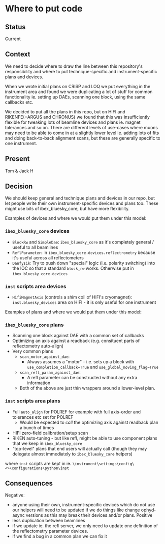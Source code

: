 # Where to put code

## Status

Current

## Context

We need to decide where to draw the line between this repository's responsibility and where to put technique-specific and instrument-specific plans and devices.

When we wrote initial plans on CRISP and LOQ we put everything in the instrument area and found we were duplicating a lot of stuff for common functionality ie. setting up DAEs, scanning one block, using the same callbacks etc.

We decided to put all the plans in this repo, but on HIFI and RIKENFE(+ARGUS and CHRONUS) we found that this was insufficiently flexible for tweaking lots of beamline devices and plans ie. magnet tolerances and so on.
There are different levels of use-cases where muons may need to be able to come in at a slightly lower level ie. adding lots of fits and doing back-to-back alignment scans, but these are generally specific to one instrument.

## Present

Tom & Jack H

## Decision

We should keep general and technique plans and devices in our repo, but let people write their own instrument-specific devices and plans too. These might use bits of ibex_bluesky_core, but have more flexibility. 

Examples of devices and where we would put them under this model:

### `ibex_bluesky_core` devices
- `BlockRw` and `SimpleDae`: `ibex_bluesky_core` as it's completely general / useful to all beamlines
- `ReflParameter`: in `ibex_bluesky_core.devices.reflectrometry` because it's useful across all reflectometers
- `Danfysik`: Try to push down "special" logic (i.e. polarity switching) into the IOC so that a standard `block_rw` works. Otherwise put in `ibex_bluesky_core.devices`

### `inst` scripts area devices
- `HifiMagnetAxis` (controls a shim coil of HIFI's cryomagnet): `inst.bluesky_devices` area on HIFI - it is only useful for one instrument

Examples of plans and where we would put them under this model:
### `ibex_bluesky_core` plans
- Scanning one block against DAE with a common set of callbacks
- Optimizing an axis against a readback (e.g. consituent parts of reflectometry auto-align)
- Very common plans
  - `scan_motor_against_dae`:
    * Always assumes a "motor" - i.e. sets up a block with `use_completion_callback=True` and `use_global_moving_flag=True`
  - `scan_refl_param_against_dae`:
    * A refl parameter can be constructed without any extra information
  - Both of the above are just thin wrappers around a lower-level plan.

### `inst` scripts area plans
- Full `auto_align` for POLREF for example with full axis-order and tolerances etc set for POLREF
  * Would be expected to *call* the optimizing axis against readback plan a bunch of times
- HIFI zero-field calibration/setup scan
- RIKEN auto-tuning - but like refl, might be able to use component plans that we keep in `ibex_bluesky_core`
- "top-level" plans that end users will actually call (though they may delegate almost immediately to `ibex_bluesky_core` helpers)

where `inst` scripts are kept in ie. `\instrument\settings\config\<>\configurations\python\inst`

## Consequences
Negative: 
- anyone using their own, instrument-specific devices which do not use our helpers will need to be updated if we do things like change ophyd-async versions as this may break their devices and/or plans.
Positive
- less duplication between beamlines 
- if we update ie. the refl server, we only need to update one definition of the reflectometry parameter devices.
- if we find a bug in a common plan we can fix it
